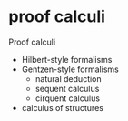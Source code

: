 # proof calculi

Proof calculi
- Hilbert-style formalisms
- Gentzen-style formalisms
  - natural deduction
  - sequent calculus
  - cirquent calculus
- calculus of structures
